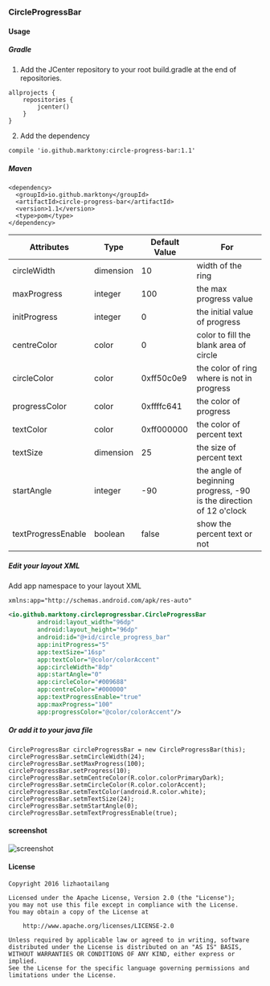### CircleProgressBar

#### Usage
##### Gradle

1. Add the JCenter repository to your root build.gradle at the end of repositories.
```
allprojects {
    repositories {
        jcenter()
    }
}
```
2. Add the dependency
```
compile 'io.github.marktony:circle-progress-bar:1.1'
```


##### Maven
```
<dependency>
  <groupId>io.github.marktony</groupId>
  <artifactId>circle-progress-bar</artifactId>
  <version>1.1</version>
  <type>pom</type>
</dependency>
```

Attributes | Type | Default Value | For
---------- | ---- | ------------- | ------
circleWidth | dimension | 10 | width of the ring
maxProgress | integer | 100 | the max progress value
initProgress | integer | 0 | the initial value of progress
centreColor | color | 0 | color to fill the blank area of circle
circleColor | color | 0xff50c0e9 | the color of ring where is not in progress
progressColor | color | 0xffffc641 | the color of progress
textColor | color | 0xff000000 | the color of percent text
textSize | dimension | 25 | the size of percent text
startAngle | integer | -90 | the angle of beginning progress, -90 is the direction of 12 o'clock
textProgressEnable | boolean | false | show the percent text or not

##### Edit your layout XML
Add app namespace to your layout XML
```
xmlns:app="http://schemas.android.com/apk/res-auto"
```
```XML
<io.github.marktony.circleprogressbar.CircleProgressBar
        android:layout_width="96dp"
        android:layout_height="96dp"
        android:id="@+id/circle_progress_bar"
        app:initProgress="5"
        app:textSize="16sp"
        app:textColor="@color/colorAccent"
        app:circleWidth="8dp"
        app:startAngle="0"
        app:circleColor="#009688"
        app:centreColor="#000000"
        app:textProgressEnable="true"
        app:maxProgress="100"
        app:progressColor="@color/colorAccent"/>
```

##### Or add it to your java file
```
CircleProgressBar circleProgressBar = new CircleProgressBar(this);
circleProgressBar.setmCircleWidth(24);
circleProgressBar.setMaxProgress(100);
circleProgressBar.setProgress(10);
circleProgressBar.setmCentreColor(R.color.colorPrimaryDark);
circleProgressBar.setmCircleColor(R.color.colorAccent);
circleProgressBar.setmTextColor(android.R.color.white);
circleProgressBar.setmTextSize(24);
circleProgressBar.setmStartAngle(0);
circleProgressBar.setmTextProgressEnable(true);
```

#### screenshot
![screenshot](https://github.com/marktony/CircleProgressBar/blob/master/screenshots/screenshot1.png)

#### License
```
Copyright 2016 lizhaotailang

Licensed under the Apache License, Version 2.0 (the "License");
you may not use this file except in compliance with the License.
You may obtain a copy of the License at

    http://www.apache.org/licenses/LICENSE-2.0

Unless required by applicable law or agreed to in writing, software
distributed under the License is distributed on an "AS IS" BASIS,
WITHOUT WARRANTIES OR CONDITIONS OF ANY KIND, either express or implied.
See the License for the specific language governing permissions and
limitations under the License.
```
